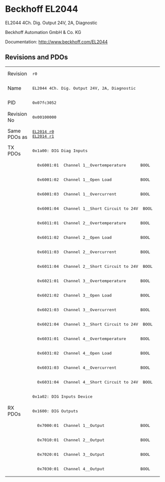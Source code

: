# Beckhoff EL2044

EL2044 4Ch. Dig. Output 24V, 2A, Diagnostic

Beckhoff Automation GmbH & Co. KG

Documentation: <a href="http://www.beckhoff.com/EL2044">http://www.beckhoff.com/EL2044</a>

## Revisions and PDOs
<table>
<tr >
<td class="first">Revision</td>
<td ><pre>r0</pre></td>
</tr>
<tr >
<td class="first">Name</td>
<td ><pre>EL2044 4Ch. Dig. Output 24V, 2A, Diagnostic</pre></td>
</tr>
<tr >
<td class="first">PID</td>
<td ><pre>0x07fc3052</pre></td>
</tr>
<tr >
<td class="first">Revision No</td>
<td ><pre>0x00100000</pre></td>
</tr>
<tr >
<td class="first">Same PDOs as</td>
<td ><pre><a href="EL2014">EL2014 r0</a><br/><a href="EL2014">EL2014 r1</a></pre></td>
</tr>
<tr class="txpdo pdosection">
<td class="first" rowspan=18 valign=top>TX PDOs</td>
<td><pre>0x1a00: DIG Diag Inputs</pre></td>
<td></td>
</tr>
<tr class="txpdo">
<td class="first"><pre>  0x6001:01  Channel 1__Overtemperature      BOOL</pre></td>
</tr>
<tr class="txpdo">
<td class="first"><pre>  0x6001:02  Channel 1__Open Load            BOOL</pre></td>
</tr>
<tr class="txpdo">
<td class="first"><pre>  0x6001:03  Channel 1__Overcurrent          BOOL</pre></td>
</tr>
<tr class="txpdo">
<td class="first"><pre>  0x6001:04  Channel 1__Short Circuit to 24V  BOOL</pre></td>
</tr>
<tr class="txpdo">
<td class="first"><pre>  0x6011:01  Channel 2__Overtemperature      BOOL</pre></td>
</tr>
<tr class="txpdo">
<td class="first"><pre>  0x6011:02  Channel 2__Open Load            BOOL</pre></td>
</tr>
<tr class="txpdo">
<td class="first"><pre>  0x6011:03  Channel 2__Overcurrent          BOOL</pre></td>
</tr>
<tr class="txpdo">
<td class="first"><pre>  0x6011:04  Channel 2__Short Circuit to 24V  BOOL</pre></td>
</tr>
<tr class="txpdo">
<td class="first"><pre>  0x6021:01  Channel 3__Overtemperature      BOOL</pre></td>
</tr>
<tr class="txpdo">
<td class="first"><pre>  0x6021:02  Channel 3__Open Load            BOOL</pre></td>
</tr>
<tr class="txpdo">
<td class="first"><pre>  0x6021:03  Channel 3__Overcurrent          BOOL</pre></td>
</tr>
<tr class="txpdo">
<td class="first"><pre>  0x6021:04  Channel 3__Short Circuit to 24V  BOOL</pre></td>
</tr>
<tr class="txpdo">
<td class="first"><pre>  0x6031:01  Channel 4__Overtemperature      BOOL</pre></td>
</tr>
<tr class="txpdo">
<td class="first"><pre>  0x6031:02  Channel 4__Open Load            BOOL</pre></td>
</tr>
<tr class="txpdo">
<td class="first"><pre>  0x6031:03  Channel 4__Overcurrent          BOOL</pre></td>
</tr>
<tr class="txpdo">
<td class="first"><pre>  0x6031:04  Channel 4__Short Circuit to 24V  BOOL</pre></td>
</tr>
<tr class="txpdo pdosection">
<td class="first"><pre>0x1a02: DIG Inputs Device</pre></td>
</tr>
<tr class="rxpdo pdosection">
<td class="first" rowspan=5 valign=top>RX PDOs</td>
<td><pre>0x1600: DIG Outputs</pre></td>
<td></td>
</tr>
<tr class="rxpdo">
<td class="first"><pre>  0x7000:01  Channel 1__Output               BOOL</pre></td>
</tr>
<tr class="rxpdo">
<td class="first"><pre>  0x7010:01  Channel 2__Output               BOOL</pre></td>
</tr>
<tr class="rxpdo">
<td class="first"><pre>  0x7020:01  Channel 3__Output               BOOL</pre></td>
</tr>
<tr class="rxpdo">
<td class="first"><pre>  0x7030:01  Channel 4__Output               BOOL</pre></td>
</tr>
</table>
